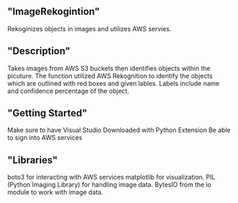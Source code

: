 ## "ImageRekogintion"
Rekoginizes objects in images and utilizes AWS servies.

## "Description"
Takes images from AWS S3 buckets then identifies objects within the picuture. The function utilized AWS
Rekognition to identify the objects which are outlined with red boxes and given lables. Labels include
name and confidence percentage of the object.

## "Getting Started"
Make sure to have Visual Studio Downloaded with Python Extension
Be able to sign into AWS services

## "Libraries"
boto3 for interacting with AWS services
matplotlib for visualization.
PIL (Python Imaging Library) for handling image data.
BytesIO from the io module to work with image data.
